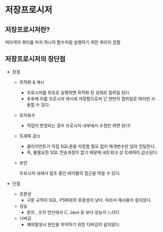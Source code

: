 # 저장프로시저

## 저장프로시저란?

여러개의 쿼리를 마치 하나의 함수처럼 실행하기 위한 쿼리의 집합

## 저장프로시저의 장단점

- 장점
    - 최적화 & 캐시
        - 프로시저를 최초로 실행하면 최적화 된 상태로 컴파일 된다.
        - 추후에 이를 프로시저 캐시에 저장함으로써 단 한번의 컴파일로 여러번 사용할 수 있다.
    - 유지보수
        - 작업이 변경되는 경우 프로시저 내부에서 수정만 하면 된다!
    - 트래픽 감소
        - 클라이언트가 직접 SQL문을 저장할 필요 없이 매개변수만 담아 전달한다.
        - 즉, 불필요한 SQL 전송과정이 없기 때문에 네트워크 상 트래픽이 감소된다.
    - 보안

      프로시저 내에서 참조 중인 테이블의 접근을 막을 수 있다.

- 단점
    - 호환성
        - 구문 규칙이 SQL, PSM과의 호환성이 낮다. 따라서 재사용이 쉽지않다.
    - 성능
        - 문자 , 숫자 연산에서 C, Java 등 보다 성능이 느리다
    - 디버깅
        - 예외발생시 원인을 파악하기 위한 디버깅이 쉽지않다.
